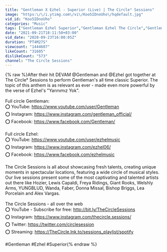 ```yaml
---
title: "Gentleman X Ezhel - Superior (Live) | The Circle° Sessions"
image: "https:\/\/i.ytimg.com\/vi\/Koo5IDnoUho\/hqdefault.jpg"
vid_id: "Koo5IDnoUho"
categories: "Music"
tags: ["Gentleman Ezhel Superior","Gentleman Ezhel The Circle","Gentleman Superior"]
date: "2021-09-21T18:11:50+03:00"
vid_date: "2020-09-23T16:00:05Z"
duration: "PT4M27S"
viewcount: "1444607"
likeCount: "31605"
dislikeCount: "573"
channel: "The Circle Sessions"
---
```

{% raw %}After their hit DEVAM @Gentleman and @Ezhel got together at The Circle° Sessions to perform Gentleman's all time classic Superior. The topic of this anthem is as relevant as ever - made even more powerful by the verse of Ezhel's &quot;Yarınımız Yok&quot;.<br /><br />Full circle Gentleman:<br />⭕ YouTube: <a rel="nofollow" target="blank" href="https://www.youtube.com/user/Gentleman">https://www.youtube.com/user/Gentleman</a><br />⭕ Instagram: <a rel="nofollow" target="blank" href="https://www.instagram.com/gentleman_official/">https://www.instagram.com/gentleman_official/</a><br />⭕ Facebook: <a rel="nofollow" target="blank" href="https://www.facebook.com/Gentleman/">https://www.facebook.com/Gentleman/</a><br /><br />Full circle Ezhel:<br />⭕ YouTube: <a rel="nofollow" target="blank" href="https://www.youtube.com/user/ezhelmusic">https://www.youtube.com/user/ezhelmusic</a><br />⭕ Instagram: <a rel="nofollow" target="blank" href="https://www.instagram.com/ezhel06/">https://www.instagram.com/ezhel06/</a><br />⭕ Facebook: <a rel="nofollow" target="blank" href="https://www.facebook.com/ezhelmusic">https://www.facebook.com/ezhelmusic</a><br /><br />The Circle Sessions is all about showcasing fresh talents, creating unique moments in spectacular locations, featuring a wide circle of musical styles. <br />Our live sessions present some of the most captivating and talented artists out there like Hozier, Lewis Capaldi, Freya Ridings, Giant Rooks, Welshly Arms, YUNGBLUD, Wanda, Faber, Donna Missal, Bishop Briggs, Lea Porcelain and Alex Vargas.<br /><br />The Circle Sessions - all over the web<br />⭕ YouTube - Subscribe for free: <a rel="nofollow" target="blank" href="http://bit.ly/TheCircleSessions">http://bit.ly/TheCircleSessions</a><br />⭕ Instagram: <a rel="nofollow" target="blank" href="https://www.instagram.com/thecircle.sessions/">https://www.instagram.com/thecircle.sessions/</a><br />⭕ Twitter: <a rel="nofollow" target="blank" href="https://twitter.com/circlesession">https://twitter.com/circlesession</a><br />⭕ Streaming: <a rel="nofollow" target="blank" href="https://TheCircle.lnk.to/sessions_playlist/spotify">https://TheCircle.lnk.to/sessions_playlist/spotify</a><br /><br />#Gentleman #Ezhel #Superior{% endraw %}
